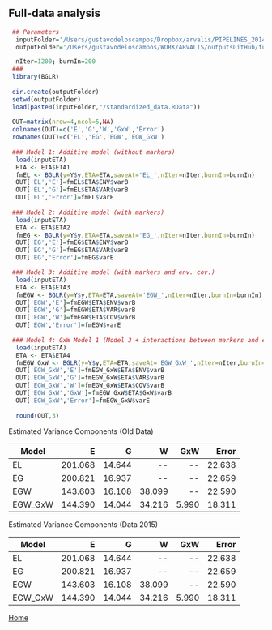 ## Full-data  analysis

```R
 ## Parameters
  inputFolder='/Users/gustavodeloscampos/Dropbox/arvalis/PIPELINES_2014/input/standardized_data.RData'
  outputFolder='/Users/gustavodeloscampos/WORK/ARVALIS/outputsGitHub/full_data_models/'

  nIter=1200; burnIn=200
 ###
 library(BGLR)
 
 dir.create(outputFolder) 
 setwd(outputFolder)
 load(paste0(inputFolder,"/standardized_data.RData"))
 
 OUT=matrix(nrow=4,ncol=5,NA)
 colnames(OUT)=c('E','G','W','GxW','Error')
 rownames(OUT)=c('EL','EG','EGW','EGW_GxW')
 
 ### Model 1: Additive model (without markers)
  load(inputETA)
  ETA <- ETA$ETA1
  fmEL <- BGLR(y=Y$y,ETA=ETA,saveAt='EL_',nIter=nIter,burnIn=burnIn)
  OUT['EL','E']=fmEL$ETA$ENV$varB
  OUT['EL','G']=fmEL$ETA$VAR$varB
  OUT['EL','Error']=fmEL$varE
 
 ### Model 2: Additive model (with markers)
  load(inputETA)
  ETA <- ETA$ETA2
  fmEG <- BGLR(y=Y$y,ETA=ETA,saveAt='EG_',nIter=nIter,burnIn=burnIn)
  OUT['EG','E']=fmEG$ETA$ENV$varB
  OUT['EG','G']=fmEG$ETA$VAR$varB
  OUT['EG','Error']=fmEG$varE

 ### Model 3: Additive model (with markers and env. cov.)
  load(inputETA)
  ETA <- ETA$ETA3
  fmEGW <- BGLR(y=Y$y,ETA=ETA,saveAt='EGW_',nIter=nIter,burnIn=burnIn)
  OUT['EGW','E']=fmEGW$ETA$ENV$varB
  OUT['EGW','G']=fmEGW$ETA$VAR$varB
  OUT['EGW','W']=fmEGW$ETA$COV$varB
  OUT['EGW','Error']=fmEGW$varE
  
 ### Model 4: GxW Model 1 (Model 3 + interactions between markers and env. covariates)
  load(inputETA)
  ETA <- ETA$ETA4
  fmEGW_GxW <- BGLR(y=Y$y,ETA=ETA,saveAt='EGW_GxW_',nIter=nIter,burnIn=burnIn)
  OUT['EGW_GxW','E']=fmEGW_GxW$ETA$ENV$varB
  OUT['EGW_GxW','G']=fmEGW_GxW$ETA$VAR$varB
  OUT['EGW_GxW','W']=fmEGW_GxW$ETA$COV$varB
  OUT['EGW_GxW','GxW']=fmEGW_GxW$ETA$GxW$varB
  OUT['EGW_GxW','Error']=fmEGW_GxW$varE
  
  round(OUT,3)
```
 
Estimated Variance Components (Old Data)


| Model     | E    |  G     | W    | GxW   | Error |
| --------- |-----:| -----:| -----:| -----:| -----:| 
EL      | 201.068  | 14.644  |     --  |    --  | 22.638 | 
EG      |  200.821 |  16.937  |     --  |    --  | 22.659 | 
EGW      | 143.603 |  16.108 |  38.099 |     --  | 22.590 | 
EGW_GxW  | 144.390  | 14.044 |  34.216 |  5.990 |  18.311 | 


 
Estimated Variance Components (Data 2015)


| Model     | E    |  G     | W    | GxW   | Error |
| --------- |-----:| -----:| -----:| -----:| -----:| 
EL      | 201.068  | 14.644  |     --  |    --  | 22.638 | 
EG      |  200.821 |  16.937  |     --  |    --  | 22.659 | 
EGW      | 143.603 |  16.108 |  38.099 |     --  | 22.590 | 
EGW_GxW  | 144.390  | 14.044 |  34.216 |  5.990 |  18.311 | 

[Home](https://github.com/gdlc/ARVALIS/blob/master/README.md)
